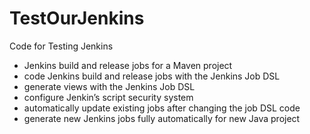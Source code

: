 # TestOurJenkins

Code for Testing Jenkins

- Jenkins build and release jobs for a Maven project
- code Jenkins build and release jobs with the Jenkins Job DSL
- generate views with the Jenkins Job DSL
- configure Jenkin’s script security system
- automatically update existing jobs after changing the job DSL code
- generate new Jenkins jobs fully automatically for new Java project